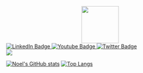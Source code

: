<div id="header" align="center">
  <img src="https://media.giphy.com/media/M9gbBd9nbDrOTu1Mqx/giphy.gif" width="100"/>
</div>

<div id="badges">
  <a href="your-linkedin-URL">
    <img src="https://img.shields.io/badge/LinkedIn-blue?style=for-the-badge&logo=linkedin&logoColor=white" alt="LinkedIn Badge"/>
  </a>
  <a href="your-youtube-URL">
    <img src="https://img.shields.io/badge/YouTube-red?style=for-the-badge&logo=youtube&logoColor=white" alt="Youtube Badge"/>
  </a>
  <a href="your-twitter-URL">
    <img src="https://img.shields.io/badge/Twitter-blue?style=for-the-badge&logo=twitter&logoColor=white" alt="Twitter Badge"/>
  </a>
</div>

<img align="center" src="https://github-readme-stats.vercel.app/api/<CARD_TYPE>/?username=noelsj007&theme=dark" />

[![Noel's GitHub stats](https://github-readme-stats.vercel.app/api?username=noelsj007)](https://github.com/noelsj007/github-readme-stats)
[![Top Langs](https://github-readme-stats.vercel.app/api/top-langs/?username=noelsj007)](https://github.com/anuraghazra/github-readme-stats)

